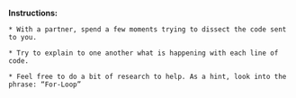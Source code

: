**Instructions:**
	
	* With a partner, spend a few moments trying to dissect the code sent to you. 

	* Try to explain to one another what is happening with each line of code.
	 
	* Feel free to do a bit of research to help. As a hint, look into the phrase: “For-Loop”

